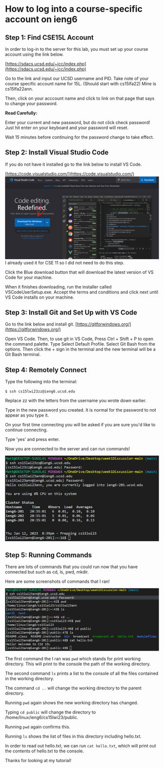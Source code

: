 # How to log into a course-specific account on ieng6

## Step 1: Find CSE15L Account

In order to log-in to the server for this lab, you must
set up your course account using the link below.

[https://sdacs.ucsd.edu/~icc/index.php](https://sdacs.ucsd.edu/~icc/index.php)

Go to the link and input our UCSD username and PID.
Take note of your course specific account name for 15L.
(Should start with cs15lfa22)
Mine is cs15lfa22ann.

Then, click on your acccount name and click to link on that page
that says to change your password.

**Read Carefully:**

Enter your current and new password, but do not click check password!
Just hit enter on your keyboard and your password will reset.

Wait 15 minutes before continuing for the password change to take effect.

## Step 2: Install Visual Studio Code

If you do not have it installed go to the link below to install VS Code.

[https://code.visualstudio.com/](https://code.visualstudio.com/)
![Image](https://github.com/mattqgoldberg/cse15l-lab-reports/blob/main/img/INSTALL_VSCODE.png?raw=true)
I already used it for CSE 11 so I did not need to do this step.

Click the Blue download button that will download the latest version of VS Code for your machine.

When it finishes downloading, run the installer called VSCodeUserSetup.exe.
Accept the terms and conditions and click next until VS Code installs on your machine.

## Step 3: Install Git and Set Up with VS Code

Go to the link below and install git.
[https://gitforwindows.org/](https://gitforwindows.org/)

Open VS Code.
Then, to use git in VS Code, Press Ctrl + Shift + P to open the command palette.
Type Select Default Profile.
Select Git Bash from the options.
Then click the + sign in the terminal and the new terminal will
be a Git Bash terminal.

## Step 4: Remotely Connect

Type the following into the terminal:

`$ ssh cs15lwi23zz@ieng6.ucsd.edu`

Replace zz with the letters from the username you wrote down earlier.

Type in the new password you created. It is normal for the password to not
appear as you type it.

On your first time connecting you will be asked if you are sure you'd like to
continue connecting.

Type 'yes' and press enter.

Now you are connected to the server and can run commands!

![Image](https://github.com/mattqgoldberg/cse15l-lab-reports/blob/main//img/LOGIN.png?raw=true)

## Step 5: Running Commands

There are lots of commands that you could run now that
you have connected but such as cd, ls, pwd, mkdir.

Here are some screenshots of commands that I ran!

![Image](https://github.com/mattqgoldberg/cse15l-lab-reports/blob/main/img/COMMANDS.png?raw=true)

The first command the I ran was `pwd` which stands for print working directory. This will
print to the console the path of the working directory.

The second command `ls` prints a list to the console of all the files contained in the working directory.

The command `cd ..` will change the working directory to the parent directory.

Running `pwd` again shows the new working directory has changed.

Typing `cd public` will change the directory to /home/linux/ieng6/cs15lwi23/public.

Running `pwd` again confirms this.

Running `ls` shows the list of files in this directory including hello.txt.

In order to read out hello.txt, we can run `cat hello.txt`, which will print out the
contents of hello.txt to the console.

Thanks for looking at my tutorial!

